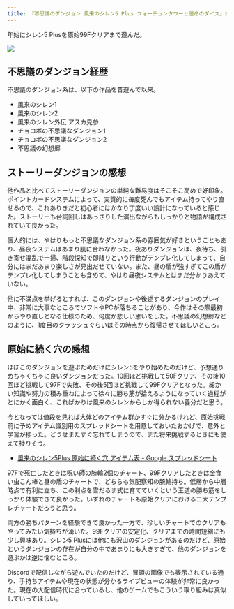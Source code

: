```yaml
---
title: 『不思議のダンジョン 風来のシレン5 Plus フォーチュンタワーと運命のダイス』をやった
---
```

年始にシレン5 Plusを原始99Fクリアまで遊んだ。

![](https://lh4.googleusercontent.com/r-BemWP9M4KYH2BDj69YNbp-JOZogqVuBJb90R7as9IO0mvqms3HEo6m8bN7_b9Mt-q6lHkHNosGKT65xUpAuXGC1W0dtMHdmcRjXWtcNnHIQIb4GW9QhVNoRrl7ZqGl0vXQ3WRO7vnsnRWJqRMxksA)

不思議のダンジョン経歴
-----------

不思議のダンジョン系は、以下の作品を昔遊んで以来。

*   風来のシレン1
*   風来のシレン2
*   風来のシレン外伝 アスカ見参
*   チョコボの不思議なダンジョン1
*   チョコボの不思議なダンジョン2
*   不思議の幻想郷

ストーリーダンジョンの感想
-------------

他作品と比べてストーリーダンジョンの単純な難易度はそこそこ高めで好印象。ポイントカードシステムによって、実質的に毎度死んでもアイテム持ってやり直せるので、これありきだと初心者にはかなり丁度いい設計になっていると感じた。ストーリーも台詞回しはあっさりした演出ながらもしっかりと物語が構成されていて良かった。

個人的には、やはりもっと不思議なダンジョン系の雰囲気が好きということもあり、昼夜システムはあまり肌に合わなかった。夜ありダンジョンは、夜待ち、引き寄せ混乱で一掃、階段探知で即降りという行動がテンプレ化してしまって、自分にはまだあまり楽しさが見出だせていない。また、昼の盾が強すぎてこの盾がテンプレ化してしまうことも含めて、やはり昼夜システムとはまだ分かりあえていない。

他に不満点を挙げるとすれば、このダンジョンや後述するダンジョンのプレイ中、非常に大事なところでソフトやPCが落ちることがあり、今作はその際最初からやり直しとなる仕様のため、何度か悲しい思いをした。不思議の幻想郷などのように、1度目のクラッシュぐらいはその時点から復帰させてほしいところ。

原始に続く穴の感想
---------

ほぼこのダンジョンを遊ぶためだけにシレン5をやり始めたのだけど、予想通りめちゃくちゃに良いダンジョンだった。10回ほど挑戦して50Fクリア、その後10回ほど挑戦して97Fで失敗、その後5回ほど挑戦して99Fクリアとなった。細かい知識や努力の積み重ねによって徐々に勝ち筋が拾えるようになっていく過程がとにかく面白く、こればかりは風来のシレンからしか得られない養分だと思う。

今となっては値段を見れば大体どのアイテム群かすぐに分かるけれど、原始挑戦前に予めアイテム識別用のスプレッドシートを用意しておいたおかげで、意外と学習が捗った。どうせまたすぐ忘れてしまうので、また将来挑戦するときにも使えて捗りそう。

*   [風来のシレン5Plus 原始に続く穴 アイテム表 - Google スプレッドシート](https://docs.google.com/spreadsheets/d/1o9BS04oNfAIeWOH8WKiYtAM6ALviTyS9G8BBAqHoO90/edit#gid=588333230)

97Fで死亡したときは呪い師の腕輪2個のチャート、99Fクリアしたときは金食い虫こん棒と昼の盾のチャートで、どちらも気配察知の腕輪持ち。低層から中層時点で有利に立ち、この利点を雪だるま式に育てていくという王道の勝ち筋をしっかり体験できて良かった。いずれのチャートも原始クリアにおける二大テンプレチャートだろうと思う。

両方の勝ちパターンを経験できて良かった一方で、珍しいチャートでのクリアもやってみたい気持ちが湧いた。99Fクリアの安定化、クリアまでの時間短縮にも少し興味あり。シレン5 Plusには他にも沢山のダンジョンがあるのだけど、原始というダンジョンの存在が自分の中であまりにも大きすぎて、他のダンジョンを遊ぶかは逆に悩むところ。

Discordで配信しながら遊んでいたのだけど、冒頭の画像でも表示されている通り、手持ちアイテムや現在の状態が分かるライブビューの体験が非常に良かった。現在の大配信時代に合っているし、他のゲームでもこういう取り組みは真似していってほしい。
